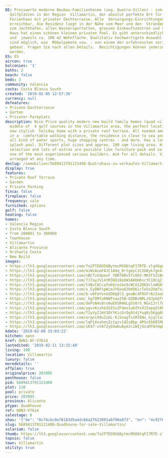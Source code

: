 ```yaml
---
DE: Preiswerte moderne Neubau-Familienheime (sog. Quatro-Villen) - inmitten von 4
  Golfplätzen in der Region  Villamartin, der absolut perfekte Ort für Ihr neues stilvolles
  Ferienhaus mit privater Dachterrasse. Alle  Versorgungs-Einrichtungen sind bequem
  erreichbar, die Residenz liegt in der Nähe vom Meer und den  Stränden, auch nahe
  zum Jachthafen, allen Wassersportarten, grossen Einkaufszentren und vielem mehr.  Das
  Haus hat einen schönen kleinen privaten Pool. Es gibt unterschiedliche Grundstücksgrössen
  und  jeweils ca. 100 m2 Wohnfläche. Qualitativ hochwertigste Auswahl und viele Extras
  sind möglich, wie  Möbelpakete usw. - von einem der erfahrensten seriösen Bauherren
  gebaut. Fragen Sie nach allen Details.  Besichtigungen können jederzeit arrangiert
  werden.
ES: ES
aircon: true
balconies: '1'
baths: 2
beach: false
beds: 3
community: Valencia
costa: Costa Blanca South
created: '2019-02-05 12:57:36'
currency: null
defeatures:
- Private Dachterrasse
- Garten
- Privater Parkplatz
description: Nice Price quality modern new build family homes (quad villas) - in the
  middle of  4 golf courses in the Villamartin area, the perfect location for your
  new stylish  holiday home with a private roof terrace. All needed amenities are
  in a  comfortable walking distance, the residence is close to sea and beaches, the  marina,
  all kind of water sports, huge shopping centres - and more. Has a lovely  private
  splash pool. Different plot sizes and approx. 100 sqm living area. Highest  quality
  selection and lots of extras are possible like furniture pack and so on - built  by
  one of the most experienced serious builders. Ask for all details. Viewings can  be
  arranged at any time.
deslug: /immobilien/5689413791121408-Quatrohaus-zu-verkaufen-Villamartin/
display: true
features:
- Private Roof Terrace
- Garden
- Private Parking
finca: false
fireplace: false
frequency: sale
furnished: options
golf: false
heating: false
homes:
- Valencia Region
- Costa Blanca South
- from 200001 to 300000
- Townhouse
- Villamartin
- Alicante Province
- Orihuela Costa
- New Build
images:
- https://lh3.googleusercontent.com/7o2FTEDO56BytmcMXO6tqFI7RTE-zlqX6gnLqPdJDRFtSnKFfSB0yR_MGZqE3VXNkrIC6-QlFUjdUg9PB_zAJQ=w640-rj-e30-l100
- https://lh3.googleusercontent.com/miWsAuoFAJC1A9q_0rtgmyC1C2GRyk7ge4-JvUG7vRAzzuYo7U4RCfFrwbShcaBLR81sNeqkUcsopFjDWz8=w640-rj-e30-l100
- https://lh3.googleusercontent.com/nBCTvkXpeoF_YBR78Rx5fcO0J-MKtF5ZzBodv4sdgPkCmJz3AHh5hWJ0-sR2XBuNN5uk3OULOr6gc2FFowjdvA=w640-rj-e30-l100
- https://lh3.googleusercontent.com/7J7oyJVi4YR36Q18obW1AHQmbscYC10Cq2ITsIA1guQazAYHDUYDb6DlrBVA7vTW6IK-qKh6HJokvJ1w-wsF=w640-rj-e30-l100
- https://lh3.googleusercontent.com/tXBvCACcafo6Ureibo9cWCU12D6XclxWGNt6FCfxZkVMtLr-OwWZXQRzUGVgF0iweW03tVkFtK3KEpZtxUp4wQ=w640-rj-e30-l100
- https://lh3.googleusercontent.com/x_EyDBFspWimJY6xo8JbH5KicTe5o2Om7xzAcMl9wQ2wWDXjn4GIzJbH8-BdTJ3gAwNB0FqrEsj421F1MkM=w640-rj-e30-l100
- https://lh3.googleusercontent.com/b-u6FmYvnGSDOq8l5_geaBcdFRSFr6zIauW34lW9tgvgSbjPXmgaOFJFgW0CUOK1A4yn-2rpL-8NQGZHj7Y=w640-rj-e30-l100
- https://lh3.googleusercontent.com/_bg7OMfa90WTnaxZSW-QZNBvNRLz9JpGQfmCeT7-jt0tFgHVBdahAJnPMWThoyEhMJNY3ZmzgFpUwb4jb2G_=w640-rj-e30-l100
- https://lh3.googleusercontent.com/dePsN4s8ro0wE8SRH6Lg5S0rS_NGxI2rlfWQFHkZvE5_Z6cfk2YQ09mwez2WCAYv6hmwXPidj2dRT1uH2EU=w640-rj-e30-l100
- https://lh3.googleusercontent.com/ygsvKsshG2GISsZF4eo1uEdYsXJIepqSt06btvgCWAQdTFcAC3H_e8t3K-RYFAroFNNUxBvD-q8fTY6hWErg=w640-rj-e30-l100
- https://lh3.googleusercontent.com/f2yVyZJmV3DYYKicGrOg9t4jYuq8zSKgq6URHGM5Sd7YB8KMtWHZ0U3rdaMWSQysjUfGansW-6oN87roAnKp=w640-rj-e30-l100
- https://lh3.googleusercontent.com/orgniXOuZuGL-Ki5nagfxiMJ6Nu_Gjqlta2ovOWgVn3tyiOVu8HX5RKuzU1R9hV-pMsj9GWqiTRbRQYWr1Q=w640-rj-e30-l100
- https://lh3.googleusercontent.com/lqP1XoahmsZz1qzv1dIx8bp_4PSc6580lMWTWrK1WXvhEMaRYaVFJ_xjaDXVyNtwx505zEUOcgjAZ68wnERU=w640-rj-e30-l100
- https://lh3.googleusercontent.com/iK47-uYA7ZybVwKuAymJciWIjUzuMfAtHpWpPVbzt9-UwChldTgF_OIH7gbUMwisrFRdsC2VICp8Y20Ni-TxuQ=w640-rj-e30-l100
kdate: '2019-02-08 15:03:22'
kitchen: open
kref: QHN3-AF-V7614
lastedited: '2019-02-11 13:15:48'
living: 100
location: Villamartin
luxury: false
moredetails: ''
offplan: true
originalprice: 203995
penthouse: false
pid: 5689413791121408
plot: 110
pool: private
price: 203995
province: Alicante
ptype: Quadhouse
ref: QHN3-V7614
salestage: 0
shas: '{"de": "8c74cbc0e78183d5a4dc6ba27622091a6f96e873", "en": "4c92761bc63cf729a8353b59649144a721afd025"}'
slug: 5689413791121408-Quadhouse-for-sale-Villamartin/
solarium: false
thumb: https://lh3.googleusercontent.com/7o2FTEDO56BytmcMXO6tqFI7RTE-zlqX6gnLqPdJDRFtSnKFfSB0yR_MGZqE3VXNkrIC6-QlFUjdUg9PB_zAJQ=w400-h240-n-rj-e30-l100
topsix: false
town: Villamartin
utility: true
---
```

